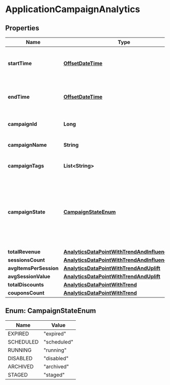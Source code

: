 

# ApplicationCampaignAnalytics

## Properties

Name | Type | Description | Notes
------------ | ------------- | ------------- | -------------
**startTime** | [**OffsetDateTime**](OffsetDateTime.md) | The start of the aggregation time frame in UTC. | 
**endTime** | [**OffsetDateTime**](OffsetDateTime.md) | The end of the aggregation time frame in UTC. | 
**campaignId** | **Long** | The ID of the campaign. | 
**campaignName** | **String** | The name of the campaign. | 
**campaignTags** | **List&lt;String&gt;** | A list of tags for the campaign. | 
**campaignState** | [**CampaignStateEnum**](#CampaignStateEnum) | The state of the campaign.  **Note:** A disabled or archived campaign is not evaluated for rules or coupons.  | 
**totalRevenue** | [**AnalyticsDataPointWithTrendAndInfluencedRate**](AnalyticsDataPointWithTrendAndInfluencedRate.md) |  |  [optional]
**sessionsCount** | [**AnalyticsDataPointWithTrendAndInfluencedRate**](AnalyticsDataPointWithTrendAndInfluencedRate.md) |  |  [optional]
**avgItemsPerSession** | [**AnalyticsDataPointWithTrendAndUplift**](AnalyticsDataPointWithTrendAndUplift.md) |  |  [optional]
**avgSessionValue** | [**AnalyticsDataPointWithTrendAndUplift**](AnalyticsDataPointWithTrendAndUplift.md) |  |  [optional]
**totalDiscounts** | [**AnalyticsDataPointWithTrend**](AnalyticsDataPointWithTrend.md) |  |  [optional]
**couponsCount** | [**AnalyticsDataPointWithTrend**](AnalyticsDataPointWithTrend.md) |  |  [optional]



## Enum: CampaignStateEnum

Name | Value
---- | -----
EXPIRED | &quot;expired&quot;
SCHEDULED | &quot;scheduled&quot;
RUNNING | &quot;running&quot;
DISABLED | &quot;disabled&quot;
ARCHIVED | &quot;archived&quot;
STAGED | &quot;staged&quot;



